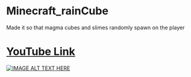 # Minecraft_rainCube
Made it so that magma cubes and slimes randomly spawn on the player

# [YouTube Link](https://youtu.be/A_7Aj_qTscM)
[![IMAGE ALT TEXT HERE](https://i3.ytimg.com/vi/A_7Aj_qTscM/maxresdefault.jpg)](https://youtu.be/A_7Aj_qTscM)
